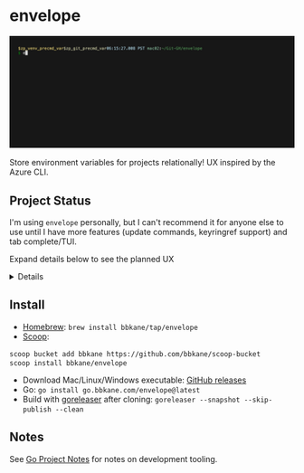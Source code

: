 # envelope

![./demo.gif](./demo.gif)

Store environment variables for projects relationally! UX inspired by the Azure CLI.

## Project Status

I'm using `envelope` personally, but I can't recommend it for anyone else to use until I have more features (update commands, keyringref support) and tab complete/TUI.

Expand details below to see the planned UX

<details>

Not all of these commands are implemented yet (`go run . -h outline` to see what is), but, in general, the UX will look like:

```bash
envelope
    --database ~/.config/envelope.db
    env
        create
            --name $PWD
            --comment "blah"
        delete
            --name $PWD
        list
        print-script
            --name $PWD
            --include-parent-dirs true # try to find an env in parent dirs
            --shell zsh
            --type export | unexport
        show --name $PWD  # Also shows all vars that will be exported
        update ...
        keyringref
            --env-name $PWD
            create
                --env-ref-name other_env_name
                --localvar-ref-name envvar_name
            delete ...
            list
                --env-name
            show
            update ...
        var
            --env-name
            create
                --name bob
                --value bob
            delete ...
            list
                --env-name
            show
            update ...
        localref
            --env-name $PWD
            create
                --env-ref-name other_env_name
                --localvar-ref-name envvar_name
            delete ...
            list
                --env-name
            show
            update ...
    keyring
        create --name azure_client_secret ... # prompt for value
        show --name
        update --name ...
        delete --name azure_client_secret
        list --print-values true
```

</details>

## Install

- [Homebrew](https://brew.sh/): `brew install bbkane/tap/envelope`
- [Scoop](https://scoop.sh/):

```
scoop bucket add bbkane https://github.com/bbkane/scoop-bucket
scoop install bbkane/envelope
```

- Download Mac/Linux/Windows executable: [GitHub releases](https://github.com/bbkane/envelope/releases)
- Go: `go install go.bbkane.com/envelope@latest`
- Build with [goreleaser](https://goreleaser.com/) after cloning: `goreleaser --snapshot --skip-publish --clean`

## Notes

See [Go Project Notes](https://www.bbkane.com/blog/go-project-notes/) for notes on development tooling.
